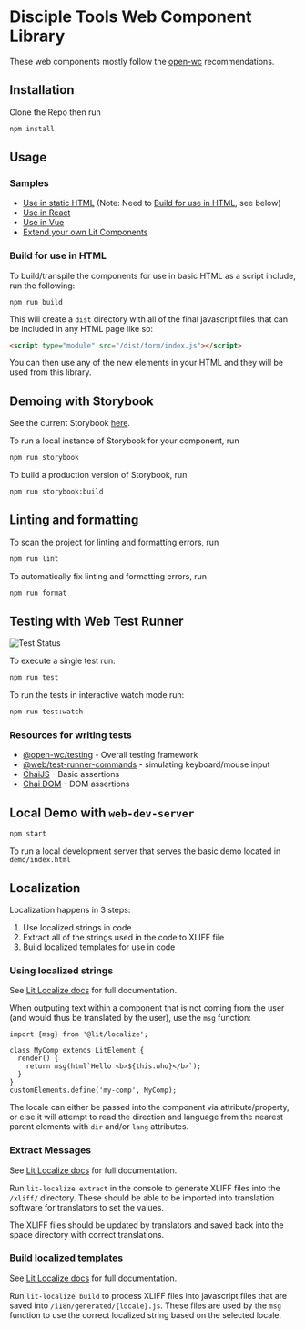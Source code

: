 # Disciple Tools Web Component Library

These web components mostly follow the [open-wc](https://github.com/open-wc/open-wc) recommendations.

## Installation

Clone the Repo then run
```bash
npm install
```

## Usage

### Samples

- [Use in static HTML](./samples/html) (Note: Need to [Build for use in HTML](#build-for-use-in-html), see below)
- [Use in React](./samples/react-include)
- [Use in Vue](./samples/vue-include)
- [Extend your own Lit Components](./samples/lit-extend)

### Build for use in HTML

To build/transpile the components for use in basic HTML as a script include, run the following:

```
npm run build
```

This will create a `dist` directory with all of the final javascript files that can be included in any HTML page like so:

```html
<script type="module" src="/dist/form/index.js"></script>
```

You can then use any of the new elements in your HTML and they will be used from this library.

## Demoing with Storybook
See the current Storybook [here](https://jade-chebakia-17493f.netlify.app/).

To run a local instance of Storybook for your component, run

```bash
npm run storybook
```

To build a production version of Storybook, run

```bash
npm run storybook:build
```

<!-- ## Usage

```html
<script type="module">
  import 'dt-text/dt-text.js';
</script>

<dt-text></dt-text>
``` -->

## Linting and formatting

To scan the project for linting and formatting errors, run

```bash
npm run lint
```

To automatically fix linting and formatting errors, run

```bash
npm run format
```

## Testing with Web Test Runner

![Test Status](https://github.com/DiscipleTools/disciple-tools-web-components/actions/workflows/test.yml/badge.svg?event=push)

To execute a single test run:

```bash
npm run test
```

To run the tests in interactive watch mode run:

```bash
npm run test:watch
```

### Resources for writing tests
- [@open-wc/testing](https://open-wc.org/docs/testing/testing-package/) - Overall testing framework
- [@web/test-runner-commands](https://modern-web.dev/docs/test-runner/commands/) - simulating keyboard/mouse input
- [ChaiJS](https://www.chaijs.com/api/bdd/) - Basic assertions
- [Chai DOM](https://github.com/nathanboktae/chai-dom) - DOM assertions

## Local Demo with `web-dev-server`

```bash
npm start
```

To run a local development server that serves the basic demo located in `demo/index.html`

## Localization
Localization happens in 3 steps:
1. Use localized strings in code 
2. Extract all of the strings used in the code to XLIFF file
3. Build localized templates for use in code

### Using localized strings
See [Lit Localize docs](https://lit.dev/docs/localization/overview/#message-types) for full documentation.

When outputing text within a component that is not coming from the user (and would thus be translated by the user), use the `msg` function:

```
import {msg} from '@lit/localize';

class MyComp extends LitElement {
  render() {
    return msg(html`Hello <b>${this.who}</b>`);
  }
}
customElements.define('my-comp', MyComp);
```

The locale can either be passed into the component via attribute/property, or else it will attempt to read the direction and language from the nearest parent elements with `dir` and/or `lang` attributes.

### Extract Messages
See [Lit Localize docs](https://lit.dev/docs/localization/overview/#extracting-messages) for full documentation.

Run `lit-localize extract` in the console to generate XLIFF files into the `/xliff/` directory. These should be able to be imported into translation software for translators to set the values. 

The XLIFF files should be updated by translators and saved back into the space directory with correct translations.

### Build localized templates
See [Lit Localize docs](https://lit.dev/docs/localization/overview/#building-localized-templates) for full documentation.

Run `lit-localize build` to process XLIFF files into javascript files that are saved into `/i18n/generated/{locale}.js`. These files are used by the `msg` function to use the correct localized string based on the selected locale.
